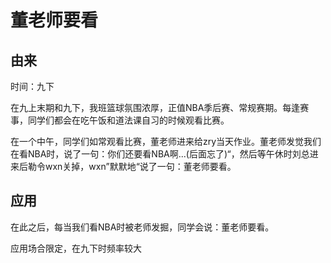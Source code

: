 # 董老师要看

## 由来

时间：九下

在九上末期和九下，我班篮球氛围浓厚，正值NBA季后赛、常规赛期。每逢赛事，同学们都会在吃午饭和道法课自习的时候观看比赛。

在一个中午，同学们如常观看比赛，董老师进来给zry当天作业。董老师发觉我们在看NBA时，说了一句：你们还要看NBA啊...(后面忘了)“，然后等午休时刘总进来后勒令wxn关掉，wxn”默默地“说了一句：董老师要看。

## 应用

在此之后，每当我们看NBA时被老师发掘，同学会说：董老师要看。

应用场合限定，在九下时频率较大
